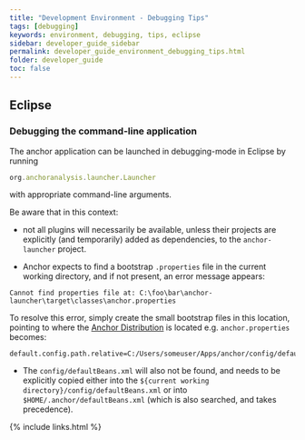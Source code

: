 ```yaml
---
title: "Development Environment - Debugging Tips"
tags: [debugging]
keywords: environment, debugging, tips, eclipse
sidebar: developer_guide_sidebar
permalink: developer_guide_environment_debugging_tips.html
folder: developer_guide
toc: false
---
```


## Eclipse

### Debugging the command-line application

The anchor application can be launched in debugging-mode in Eclipse by running

```javascript
org.anchoranalysis.launcher.Launcher
```

with appropriate command-line arguments.

Be aware that in this context:

- not all plugins will necessarily be available, unless their projects are explicitly (and temporarily) added as dependencies, to the `anchor-launcher` project.

- Anchor expects to find a bootstrap `.properties` file in the current working directory, and if not present, an error message appears:

```none
Cannot find properties file at: C:\foo\bar\anchor-launcher\target\classes\anchor.properties
```

To resolve this error, simply create the small bootstrap files in this location, pointing to where the [Anchor Distribution](/developer_guide_anchor_distribution.html) is located e.g. `anchor.properties` becomes:

```none
default.config.path.relative=C:/Users/someuser/Apps/anchor/config/defaultExperiment.xml
```

- The `config/defaultBeans.xml` will also not be found, and needs to be explicitly copied either into the `${current working directory}/config/defaultBeans.xml` or into `$HOME/.anchor/defaultBeans.xml` (which is also searched, and takes precedence).


{% include links.html %}